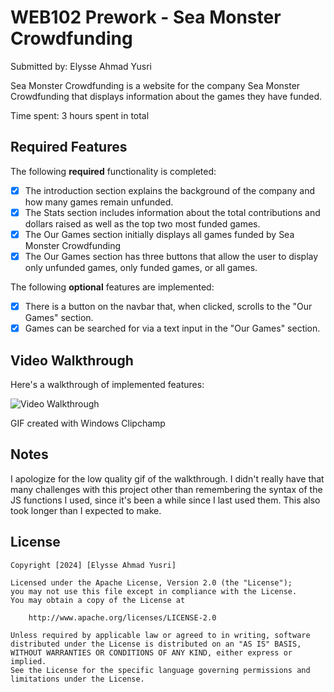 # WEB102 Prework - Sea Monster Crowdfunding

Submitted by: Elysse Ahmad Yusri

Sea Monster Crowdfunding is a website for the company Sea Monster Crowdfunding that displays information about the games they have funded.

Time spent: 3 hours spent in total

## Required Features

The following **required** functionality is completed:

* [X] The introduction section explains the background of the company and how many games remain unfunded.
* [X] The Stats section includes information about the total contributions and dollars raised as well as the top two most funded games.
* [X] The Our Games section initially displays all games funded by Sea Monster Crowdfunding
* [X] The Our Games section has three buttons that allow the user to display only unfunded games, only funded games, or all games.

The following **optional** features are implemented:

* [X] There is a button on the navbar that, when clicked, scrolls to the "Our Games" section.
* [X] Games can be searched for via a text input in the "Our Games" section.

## Video Walkthrough

Here's a walkthrough of implemented features:

<img src='https://drive.google.com/file/d/1FqcGiT0izLKee3yRDgI6RfbabtQgma7w/view' title='Video Walkthrough' width='' alt='Video Walkthrough' />

<!-- Replace this with whatever GIF tool you used! -->
GIF created with Windows Clipchamp
<!-- Recommended tools:
[Kap](https://getkap.co/) for macOS
[ScreenToGif](https://www.screentogif.com/) for Windows
[peek](https://github.com/phw/peek) for Linux. -->

## Notes

I apologize for the low quality gif of the walkthrough.
I didn't really have that many challenges with this project other than remembering the syntax of the JS functions I used, since it's been a while since I last used them. This also took longer than I expected to make.

## License

    Copyright [2024] [Elysse Ahmad Yusri]

    Licensed under the Apache License, Version 2.0 (the "License");
    you may not use this file except in compliance with the License.
    You may obtain a copy of the License at

        http://www.apache.org/licenses/LICENSE-2.0

    Unless required by applicable law or agreed to in writing, software
    distributed under the License is distributed on an "AS IS" BASIS,
    WITHOUT WARRANTIES OR CONDITIONS OF ANY KIND, either express or implied.
    See the License for the specific language governing permissions and
    limitations under the License.
